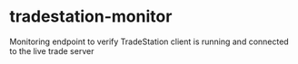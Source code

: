 tradestation-monitor
====================

Monitoring endpoint to verify TradeStation client is running and connected to the live trade server

